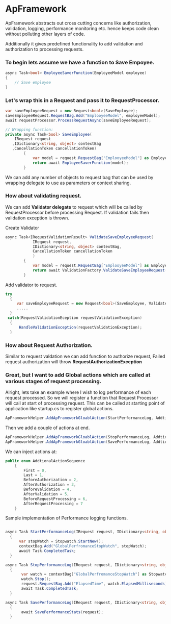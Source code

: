 # ApFramework

ApFramework abstracts out cross cutting concerns like authorization, validation, logging, performance monitoring etc. hence keeps code clean without polluting other layers of code.

Additionally it gives predefined functionality to add validation and authorization to processing requests.

### To begin lets assume we have a function to Save Empoyee.
 ```csharp
 async Task<bool> EmployeeSaverFunction(EmployeeModel employee) 
 {
	 // Save employee  
 }
 ```

###  Let's wrap this in a Request and pass it to RequestProcessor. 
```csharp
var saveEmployeeRequest = new Request<bool>(SaveEmployee);
saveEmployeeRequest.RequestBag.Add("EmplooyeeModel", employeeModel);
await requestProcessor.ProcessRequestAsync(saveEmployeeRequest);

// Wrapping function:
private async Task<bool> SaveEmployee(
    IRequest request 
   ,IDictionary<string, object> contextBag
   ,CancellationToken cancellationToken)
        {
	        var model = request.RequestBag["EmplooyeeModel"] as EmployeeModel; 
            return await EmployeeSaverFunction(model);             
        }
```

We can add any number of objects to request bag that can be used by wrapping delegate to use as parameters or context sharing.



### How about validating request.
We can add **Validator delegate** to request which will be called by RequestProcessor before processing Request. If validation fails then validation exception is thrown.

Create Validator 


```csharp
async Task<IRequestValidationResult> ValidateSaveEmployeeRequest(
            IRequest request,
            IDictionary<string, object> contextBag,
            CancellationToken cancellationToken
            )
        {
            var model = request.RequestBag["EmplooyeeModel"] as EmployeeModel;
            return await ValidationFactory.ValidateSaveEmployeeRequest(model);
        }
 ```

Add validator to request.
```csharp
try
  {
     var saveEmployeeRequest = new Request<bool>(SaveEmployee, ValidateSaveEmployeeRequest);
     .....
  }
 catch(RequestValidationEception requestValidationException)
  {
      HandleValidationException(requestValidationException);
  }
```
### How about Request Authorization. 
Similar to request valdation we can add function to authorize request, Failed request authorization will throw **RequestAuthorizationException**


### Great, but I want to add Global actions which are called at various stages of request processing.
Alright, lets take an example where I wish to log performance of each request processed. So we will register a function that Request Processor will call at start of processing request. This can be called at starting point of application like startup.cs to register global actions.
```csharp
ApFrameworkHelper.AddApFrameworkGloablAction(StartPerformanceLog, AddtionalActionSequence.First);
```

Then we add a couple of actions at end.
```csharp
ApFrameworkHelper.AddApFrameworkGloablAction(StopPerformanceLog, AddtionalActionSequence.Last);
ApFrameworkHelper.AddApFrameworkGloablAction(SavePerformanceLog, AddtionalActionSequence.Last);
```

We can inject actions at:
```csharp
public enum AddtionalActionSequence
    {
        First = 0,
        Last = 1,
        BeforeAuthorization = 2,
        AfterAuthorization = 3,
        BeforeValidation = 4,
        AfterValidation = 5,
        BeforeRequestProcessing = 6,
        AfterRequestProcessing = 7
    }
```

Sample implementation of Performance logging functions. 
```csharp

async Task StartPerformanceLog(IRequest request, IDictionary<string, object> contextBag, CancellationToken cancellationToken)
  {
      var stopWatch = Stopwatch.StartNew();
      contextBag.Add("GlobalPerfromanceStopWatch", stopWatch);
      await Task.CompletedTask;
  }

async Task StopPerformanceLog(IRequest request, IDictionary<string, object> contextBag, CancellationToken cancellationToken)
  {
       var watch = contextBag["GlobalPerfromanceStopWatch"] as Stopwatch;
       watch.Stop();
       request.RequestBag.Add("ElapsedTime", watch.ElapsedMilliseconds);
       await Task.CompletedTask;
  }

async Task SavePerformanceLog(IRequest request, IDictionary<string, object> contextBag, CancellationToken cancellationToken)
  {
       await SavePerformanceStats(request);
  }
```

